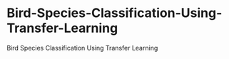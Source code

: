 # Bird-Species-Classification-Using-Transfer-Learning
Bird Species Classification Using Transfer Learning
